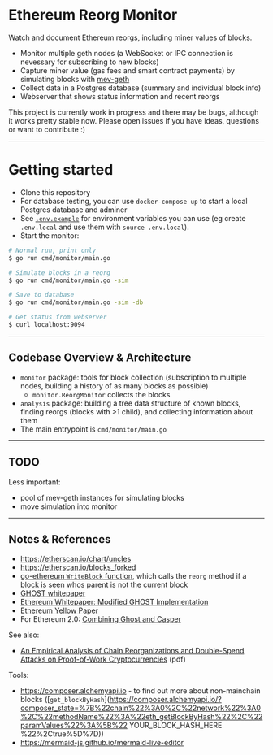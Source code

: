 # Ethereum Reorg Monitor

Watch and document Ethereum reorgs, including miner values of blocks.

* Monitor multiple geth nodes (a WebSocket or IPC connection is nevessary for subscribing to new blocks)
* Capture miner value (gas fees and smart contract payments) by simulating blocks with [mev-geth](https://github.com/flashbots/mev-geth/)
* Collect data in a Postgres database (summary and individual block info)
* Webserver that shows status information and recent reorgs

This project is currently work in progress and there may be bugs, although it works pretty stable now. 
Please open issues if you have ideas, questions or want to contribute :)

---

# Getting started

* Clone this repository
* For database testing, you can use `docker-compose up` to start a local Postgres database and adminer
* See [`.env.example`](https://github.com/metachris/eth-reorg-monitor/blob/master/.env.example) for environment variables you can use (eg create `.env.local` and use them with `source .env.local`).
* Start the monitor:


```bash
# Normal run, print only
$ go run cmd/monitor/main.go

# Simulate blocks in a reorg 
$ go run cmd/monitor/main.go -sim

# Save to database
$ go run cmd/monitor/main.go -sim -db

# Get status from webserver
$ curl localhost:9094
```

---

## Codebase Overview & Architecture

* `monitor` package: tools for block collection (subscription to multiple nodes, building a history of as many blocks as possible)
  * `monitor.ReorgMonitor` collects the blocks
* `analysis` package: building a tree data structure of known blocks, finding reorgs (blocks with >1 child), and collecting information about them
* The main entrypoint is `cmd/monitor/main.go`

---

## TODO

Less important:

* pool of mev-geth instances for simulating blocks
* move simulation into monitor

---

## Notes & References

* https://etherscan.io/chart/uncles
* https://etherscan.io/blocks_forked
* [go-ethereum `WriteBlock` function](https://github.com/ethereum/go-ethereum/blob/525116dbff916825463931361f75e75e955c12e2/core/blockchain.go#L860), which calls the `reorg` method if a block is seen whos parent is not the current block
* [GHOST whitepaper](https://eprint.iacr.org/2013/881.pdf)
* [Ethereum Whitepaper: Modified GHOST Implementation](https://ethereum.org/en/whitepaper/#modified-ghost-implementation)
* [Ethereum Yellow Paper](https://ethereum.github.io/yellowpaper/paper.pdf)
* For Ethereum 2.0: [Combining Ghost and Casper](https://arxiv.org/abs/2003.03052)

See also:

* [An Empirical Analysis of Chain Reorganizations and Double-Spend Attacks on Proof-of-Work Cryptocurrencies](https://static1.squarespace.com/static/59aae5e9a803bb10bedeb03e/t/5f08d13a1cd5592cb330a0d0/1594413374526/LovejoyJamesP-meng-eecs-2020.pdf) (pdf)

Tools:

* https://composer.alchemyapi.io - to find out more about non-mainchain blocks ([`get_blockByHash`](https://composer.alchemyapi.io/?composer_state=%7B%22chain%22%3A0%2C%22network%22%3A0%2C%22methodName%22%3A%22eth_getBlockByHash%22%2C%22paramValues%22%3A%5B%22 YOUR_BLOCK_HASH_HERE %22%2Ctrue%5D%7D))
* https://mermaid-js.github.io/mermaid-live-editor
